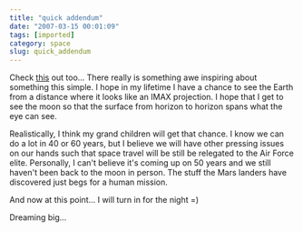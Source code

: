 ```yaml
---
title: "quick addendum"
date: "2007-03-15 00:01:09"
tags: [imported]
category: space
slug: quick_addendum
---
```

	

Check <a href="http://eobadmin.gsfc.nasa.gov/Newsroom/NewImages/images.php3?img_id=17542" title="I hope I get to go to space someday">this</a> out too...   There really is something awe inspiring about something this simple.
I hope in my lifetime I have a chance to see the Earth from a distance where it looks like an IMAX projection.  I hope that I get to see the moon so that the surface from horizon to horizon spans what the eye can see.

Realistically, I think my grand children will get that chance.  I know we can do a lot in 40 or 60 years, but I believe we will have other pressing issues on our hands such that space travel will be still be relegated to the Air Force elite.  Personally, I can't believe it's coming up on 50 years and we still haven't been back to the moon in person.  The stuff the Mars landers have discovered just begs for a human mission.

And now at this point... I will turn in for the night =)

Dreaming big...
